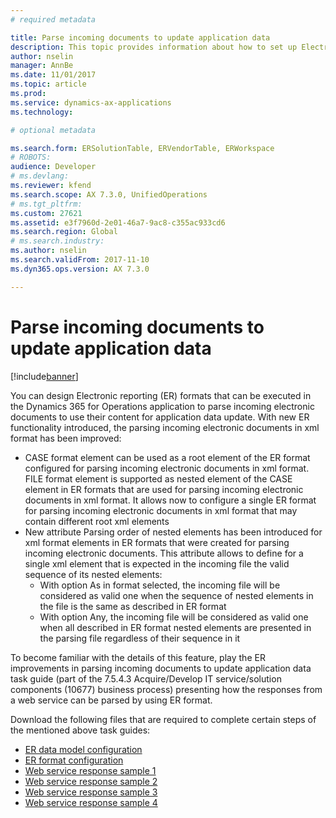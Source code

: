 ```yaml
---
# required metadata

title: Parse incoming documents to update application data
description: This topic provides information about how to set up Electronic reporting (ER) formats that can be used to parse incoming documents and then apply selected content to update application data. 
author: nselin
manager: AnnBe
ms.date: 11/01/2017
ms.topic: article
ms.prod: 
ms.service: dynamics-ax-applications
ms.technology: 

# optional metadata

ms.search.form: ERSolutionTable, ERVendorTable, ERWorkspace
# ROBOTS: 
audience: Developer
# ms.devlang: 
ms.reviewer: kfend
ms.search.scope: AX 7.3.0, UnifiedOperations
# ms.tgt_pltfrm: 
ms.custom: 27621
ms.assetid: e3f7960d-2e01-46a7-9ac8-c355ac933cd6
ms.search.region: Global
# ms.search.industry: 
ms.author: nselin
ms.search.validFrom: 2017-11-10
ms.dyn365.ops.version: AX 7.3.0

---
```

# Parse incoming documents to update application data
[!include[banner](../includes/banner.md)]

You can design Electronic reporting (ER) formats that can be executed in the Dynamics 365 for Operations application to parse incoming electronic documents to use their content for application data update.
With new ER functionality introduced, the parsing incoming electronic documents in xml format has been improved:

- CASE format element can be used as a root element of the ER format configured for parsing incoming electronic documents in xml format. FILE format element is supported as nested element of the CASE element in ER formats that are used for parsing incoming electronic documents in xml format. It allows now to configure a single ER format for parsing incoming electronic documents in xml format that may contain different root xml elements
- New attribute Parsing order of nested elements has been introduced for xml format elements in ER formats that were created for parsing incoming electronic documents. This attribute allows to define for a single xml element that is expected in the incoming file the valid sequence of its nested elements:
  - With option As in format selected, the incoming file will be considered as valid one when the sequence of nested elements in the file is the same as described in ER format
  - With option Any, the incoming file will be considered as valid one when all described in ER format nested elements are presented in the parsing file regardless of their sequence in it

To become familiar with the details of this feature, play the ER improvements in parsing incoming documents to update application data task guide (part of the 7.5.4.3 Acquire/Develop IT service/solution components (10677) business process) presenting how the responses from a web service can be parsed by using ER format.

Download the following files that are required to complete certain steps of the mentioned above task guides:
- [ER data model configuration](https://go.microsoft.com/fwlink/?linkid=862266)
- [ER format configuration](https://go.microsoft.com/fwlink/?linkid=862266)
- [Web service response sample 1](https://go.microsoft.com/fwlink/?linkid=862266)
- [Web service response sample 2](https://go.microsoft.com/fwlink/?linkid=862266)
- [Web service response sample 3](https://go.microsoft.com/fwlink/?linkid=862266)
- [Web service response sample 4](https://go.microsoft.com/fwlink/?linkid=862266)

